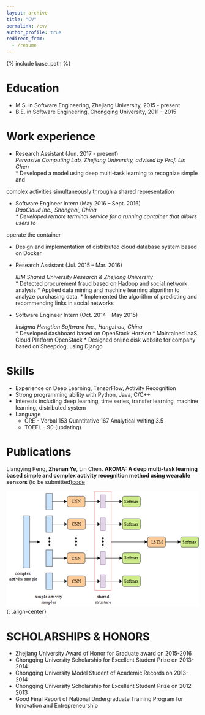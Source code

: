 ```yaml
---
layout: archive
title: "CV"
permalink: /cv/
author_profile: true
redirect_from:
  - /resume
---
```


{% include base_path %}

Education
======
* M.S. in Software Engineering, Zhejiang University, 2015 - present
* B.E. in Software Engineering, Chongqing University, 2011 - 2015

Work experience
======
* Research Assistant	(Jun. 2017 - present)
  <address>Pervasive Computing Lab, Zhejiang University, advised by Prof. Lin Chen</address>
  * Developed a model using deep multi-task learning to recognize simple and
complex activities simultaneously through a shared representation

* Software Engineer Intern	(May 2016 – Sept. 2016)
  <address>DaoCloud Inc., Shanghai, China<address>
  * Developed remote terminal service for a running container that allows users to
operate the container
  * Design and implementation of distributed cloud database system based on
Docker

* Research Assistant	(Jul. 2015 – Mar. 2016)
  <address>IBM Shared University Research & Zhejiang University</address>
  * Detected procurement fraud based on Hadoop and social network analysis
  * Applied data mining and machine learning algorithm to analyze purchasing data.
  * Implemented the algorithm of predicting and recommending links in social networks

* Software Engineer Intern 	(Oct. 2014 - May 2015)
  <address>Insigma Hengtian Software Inc., Hangzhou, China</address>
  * Developed dashboard based on OpenStack Horzion
  * Maintained IaaS Cloud Platform OpenStack
  * Designed online disk website for company based on Sheepdog, using Django

Skills
======
* Experience on Deep Learning, TensorFlow, Activity Recognition
* Strong programming ability with Python, Java, C/C++
* Interests including deep learning, time series, transfer learning, machine learning, distributed system
* Language
  * GRE - Verbal 153 Quantitative 167 Analytical writing 3.5
  * TOEFL - 90 (updating)

Publications
======
Liangying Peng, **Zhenan Ye**, Lin Chen. **AROMA: A deep multi-task learning based simple and complex activity recognition method using wearable sensors** (to be submitted)[code](https://github.com/drewanye/har-joint-model)

![Figure 1](/images/posts/2017-09-23-aroma/har-joint-model.png){: .align-center}

SCHOLARSHIPS & HONORS
====
* Zhejiang University Award of Honor for Graduate award on 2015-2016
* Chongqing University Scholarship for Excellent Student Prize on 2013-2014
* Chongqing University Model Student of Academic Records on 2013-2014
* Chongqing University Scholarship for Excellent Student Prize on 2012-2013
* Good Final Report of National Undergraduate Training Program for Innovation and Entrepreneurship

